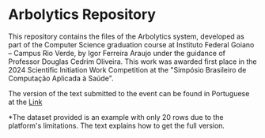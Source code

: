 # Arbolytics Repository
This repository contains the files of the Arbolytics system, developed as part of the Computer Science graduation course at Instituto Federal Goiano – Campus Rio Verde, by Igor Ferreira Araujo under the guidance of Professor Douglas Cedrim Oliveira. This work was awarded first place in the 2024 Scientific Initiation Work Competition at the "Simpósio Brasileiro de Computação Aplicada à Saúde".

The version of the text submitted to the event can be found in Portuguese at the [Link](https://sol.sbc.org.br/index.php/sbcas_estendido/article/view/28697)

*The dataset provided is an example with only 20 rows due to the platform's limitations. The text explains how to get the full version. 